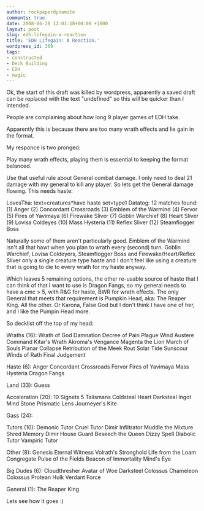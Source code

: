 ```yaml
---
author: rockpaperdynamite
comments: true
date: 2008-06-20 12:01:18+00:00 +1000
layout: post
slug: edh-lifegain-a-reaction
title: 'EDH Lifegain: A Reaction.'
wordpress_id: 369
tags:
- constructed
- Deck Building
- EDH
- magic
---
```


Ok, the start of this draft was killed by wordpress, apparently a saved draft can be replaced with the text "undefined" so this will be quicker than I intended.

People are complaining about how long 9 player games of EDH take.

Apparently this is because there are too many wrath effects and lie gain in the format.

My responce is two pronged:

Play many wrath effects, playing them is essential to keeping the format balanced.

Use that useful rule about General combat damage. I only need to deal 21 damage with my general to kill any player. So lets get the General damage flowing. This needs haste:<!-- more -->

LovesTha: text=creatures*have haste set=type1
Datatog: 12 matches found: (1) Anger (2) Concordant Crossroads (3) Emblem of the Warmind (4) Fervor (5) Fires of Yavimaya (6) Firewake Sliver (7) Goblin Warchief (8) Heart Sliver (9) Lovisa Coldeyes (10) Mass Hysteria (11) Reflex Sliver (12) Steamflogger Boss

Naturally some of them aren't particularly good. Emblem of the Warmind isn't all that hawt when you plan to wrath every (second) turn. Goblin Warchief, Lovisa Coldeyers, Steamflogger Boss and Firewake/Heart/Reflex Sliver only a single creature type haste and I don't feel like using a creature that is going to die to every wrath for my haste anyway.

Which leaves 5 remaining options, the other re-usable source of haste that I can think of that I want to use is Dragon Fangs, so my general needs to have a cmc > 5, with R&G for haste, BWR for wrath effects. The only General that meets that requirement is Pumpkin Head, aka: The Reaper King. All the other. Or Karona, False God but I don't think I have one of her, and I like the Pumpin Head more.

So decklist off the top of my head:

Wraths (16):
Wrath of God
Damnation
Decree of Pain
Plague Wind
Austere Command
Kitar's Wrath
Akroma's Vengance
Magenta the Lion
March of Souls
Planar Collapse
Retribution of the Meek
Rout
Solar Tide
Sunscour
Winds of Rath
Final Judgement

Haste (6):
Anger
Concordant Crossroads
Fervor
Fires of Yavimaya
Mass Hysteria
Dragon Fangs

Land (33):
Guess

Acceleration (20):
10 Signets
5 Talismans
Coldsteal Heart
Darksteal Ingot
Mind Stone
Prismatic Lens
Journeyer's Kite

Gass (24):

Tutors (10):
Demonic Tutor
Cruel Tutor
Dimir Infiltrator
Muddle the Mixture
Shred Memory
Dimir House Guard
Beseech the Queen
Dizzy Spell
Diabolic Tutor
Vampiric Tutor

Other (8):
Genesis
Eternal Witness
Volrath's Stronghold
Life from the Loam
Congregate
Pulse of the Fields
Beacon of Immortality
Mind's Eye

Big Dudes (6):
Cloudthresher
Avatar of Woe
Darksteel Colossus
Chameleon Colossus
Protean Hulk
Verdant Force

General (1):
The Reaper King

Lets see how it goes :)
